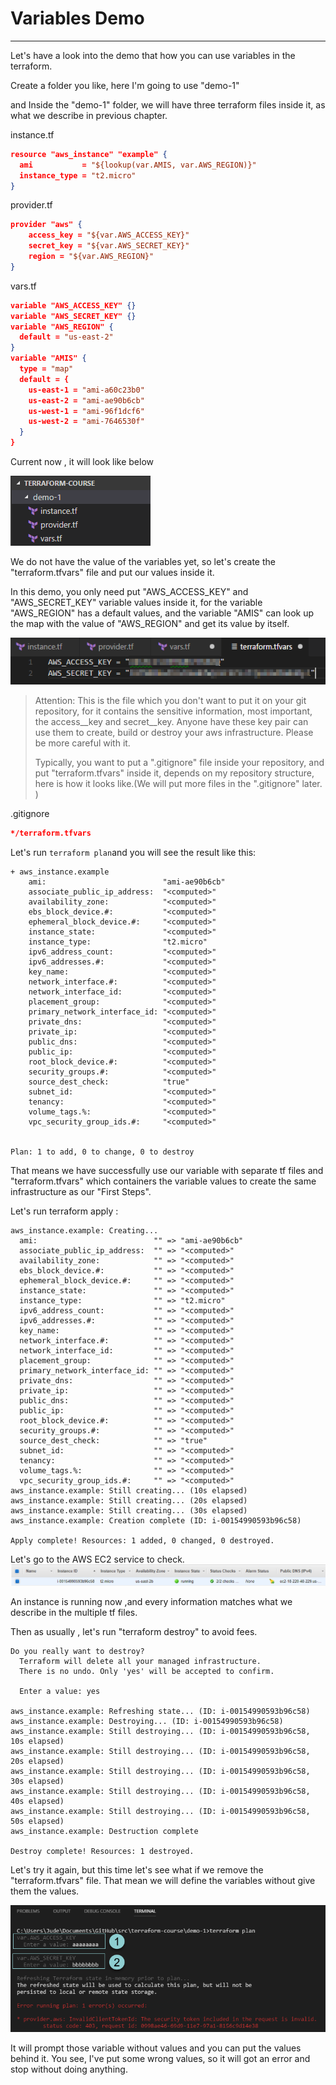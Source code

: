 # Variables Demo

---

Let's have a look into the demo that how you can use variables in the terraform.

Create a folder you like, here I'm going to use "demo-1"

and Inside the "demo-1" folder, we will have three terraform files inside it, as what we describe in previous chapter.

instance.tf

```json
resource "aws_instance" "example" {
  ami           = "${lookup(var.AMIS, var.AWS_REGION)}"
  instance_type = "t2.micro"
}
```

provider.tf

```json
provider "aws" {
    access_key = "${var.AWS_ACCESS_KEY}"
    secret_key = "${var.AWS_SECRET_KEY}"
    region = "${var.AWS_REGION}"
}
```

vars.tf

```json
variable "AWS_ACCESS_KEY" {}
variable "AWS_SECRET_KEY" {}
variable "AWS_REGION" {
  default = "us-east-2"
}
variable "AMIS" {
  type = "map"
  default = {
    us-east-1 = "ami-a60c23b0"
    us-east-2 = "ami-ae90b6cb"
    us-west-1 = "ami-96f1dcf6"
    us-west-2 = "ami-7646530f"
  }
}
```

Current now , it will look like below

![](/images/vardeminfra1.png)

We do not have the value of the variables yet, so let's create the "terraform.tfvars" file and put our values inside it.

In this demo, you only need put "AWS\_ACCESS\_KEY" and "AWS\_SECRET\_KEY" variable values inside it, for the variable "AWS\_REGION" has a default values, and the variable "AMIS" can look up the map with the value of "AWS\_REGION" and get its  value by itself.

![](/images/vardemo-tfvarsfile.png)

> Attention: This is the file which you don't want to put it on your git repository, for it contains the sensitive information, most important, the access\_\_key and secret\_\_key. Anyone have these key pair can use them to create, build or destroy your aws infrastructure. Please be more careful with it.
>
> Typically, you want to put a ".gitignore" file inside your repository, and put "terraform.tfvars" inside it, depends on my repository structure, here is how it looks like.\(We will put more files in the ".gitignore" later. \)

.gitignore

```json
*/terraform.tfvars
```

Let's run `terraform plan`and you will see the result like this:

```
+ aws_instance.example
    ami:                          "ami-ae90b6cb"
    associate_public_ip_address:  "<computed>"
    availability_zone:            "<computed>"
    ebs_block_device.#:           "<computed>"
    ephemeral_block_device.#:     "<computed>"
    instance_state:               "<computed>"
    instance_type:                "t2.micro"
    ipv6_address_count:           "<computed>"
    ipv6_addresses.#:             "<computed>"
    key_name:                     "<computed>"
    network_interface.#:          "<computed>"
    network_interface_id:         "<computed>"
    placement_group:              "<computed>"
    primary_network_interface_id: "<computed>"
    private_dns:                  "<computed>"
    private_ip:                   "<computed>"
    public_dns:                   "<computed>"
    public_ip:                    "<computed>"
    root_block_device.#:          "<computed>"
    security_groups.#:            "<computed>"
    source_dest_check:            "true"
    subnet_id:                    "<computed>"
    tenancy:                      "<computed>"
    volume_tags.%:                "<computed>"
    vpc_security_group_ids.#:     "<computed>"


Plan: 1 to add, 0 to change, 0 to destroy
```

That means we have successfully use our variable with separate tf files and "terraform.tfvars" which containers the variable values to create the same infrastructure as our "First Steps".

Let's run terraform apply :

```
aws_instance.example: Creating...
  ami:                          "" => "ami-ae90b6cb"
  associate_public_ip_address:  "" => "<computed>"
  availability_zone:            "" => "<computed>"
  ebs_block_device.#:           "" => "<computed>"
  ephemeral_block_device.#:     "" => "<computed>"
  instance_state:               "" => "<computed>"
  instance_type:                "" => "t2.micro"
  ipv6_address_count:           "" => "<computed>"
  ipv6_addresses.#:             "" => "<computed>"
  key_name:                     "" => "<computed>"
  network_interface.#:          "" => "<computed>"
  network_interface_id:         "" => "<computed>"
  placement_group:              "" => "<computed>"
  primary_network_interface_id: "" => "<computed>"
  private_dns:                  "" => "<computed>"
  private_ip:                   "" => "<computed>"
  public_dns:                   "" => "<computed>"
  public_ip:                    "" => "<computed>"
  root_block_device.#:          "" => "<computed>"
  security_groups.#:            "" => "<computed>"
  source_dest_check:            "" => "true"
  subnet_id:                    "" => "<computed>"
  tenancy:                      "" => "<computed>"
  volume_tags.%:                "" => "<computed>"
  vpc_security_group_ids.#:     "" => "<computed>"
aws_instance.example: Still creating... (10s elapsed)
aws_instance.example: Still creating... (20s elapsed)
aws_instance.example: Still creating... (30s elapsed)
aws_instance.example: Creation complete (ID: i-00154990593b96c58)

Apply complete! Resources: 1 added, 0 changed, 0 destroyed.
```

Let's go to the AWS EC2 service to check.![](/images/vardemo-instancerunning.png)

An instance is running now ,and every information matches what we describe in the multiple tf files.

Then as usually , let's run "terraform destroy" to avoid fees.

```
Do you really want to destroy?
  Terraform will delete all your managed infrastructure.
  There is no undo. Only 'yes' will be accepted to confirm.

  Enter a value: yes

aws_instance.example: Refreshing state... (ID: i-00154990593b96c58)
aws_instance.example: Destroying... (ID: i-00154990593b96c58)
aws_instance.example: Still destroying... (ID: i-00154990593b96c58, 10s elapsed)
aws_instance.example: Still destroying... (ID: i-00154990593b96c58, 20s elapsed)
aws_instance.example: Still destroying... (ID: i-00154990593b96c58, 30s elapsed)
aws_instance.example: Still destroying... (ID: i-00154990593b96c58, 40s elapsed)
aws_instance.example: Still destroying... (ID: i-00154990593b96c58, 50s elapsed)
aws_instance.example: Destruction complete

Destroy complete! Resources: 1 destroyed.
```

Let's try it again, but this time let's see  what if we remove the "terraform.tfvars"  file. That mean we will define the variables without give them the values.

![](/images/vardemo-wovalues.png)

It will prompt those variable without values and you can put the values behind it. You see, I've put some wrong values, so it will got an error and stop without doing anything.

